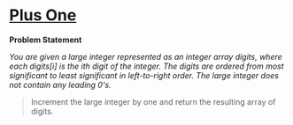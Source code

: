 # [Plus One](https://leetcode.com/problems/plus-one/description/)

**Problem Statement**

_You are given a large integer represented as an integer array digits, where each digits[i] is the ith digit of the integer. The digits are ordered from most significant to least significant in left-to-right order. The large integer does not contain any leading 0's._

> Increment the large integer by one and return the resulting array of digits.
